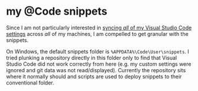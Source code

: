 # my @Code snippets

Since I am not particularly interested in [syncing _all_ of my Visual Studio Code settings](https://github.com/shanalikhan/code-settings-sync) across _all_ of my machines, I am compelled to get granular with the snippets.

On Windows, the default snippets folder is `%APPDATA%\Code\User\snippets`. I tried plunking a repository directly in this folder only to find that Visual Studio Code did not work correctly from here (e.g. my custom settings were ignored and git data was not read/displayed). Currently the repository sits where it normally should and scripts are used to deploy snippets to their conventional folder.